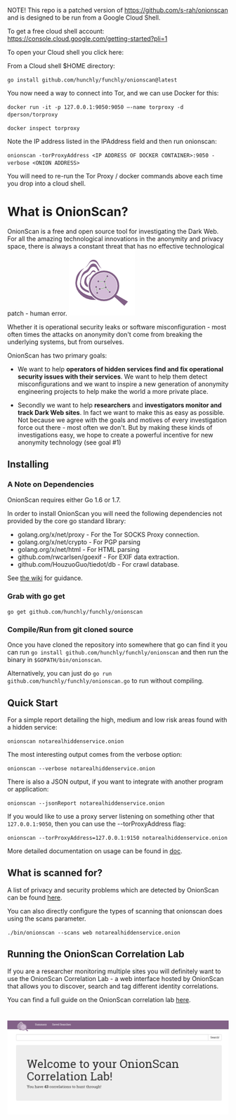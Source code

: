 NOTE! This repo is a patched version of https://github.com/s-rah/onionscan and is designed to be run from a Google Cloud Shell.

To get a free cloud shell account: https://console.cloud.google.com/getting-started?pli=1

To open your Cloud shell you click here:



From a Cloud shell $HOME directory:

`go install github.com/hunchly/funchly/onionscan@latest`

You now need a way to connect into Tor, and we can use Docker for this:

`docker run -it -p 127.0.0.1:9050:9050 –-name torproxy -d dperson/torproxy`

`docker inspect torproxy`

Note the IP address listed in the IPAddress field and then run onionscan:

`onionscan -torProxyAddress <IP ADDRESS OF DOCKER CONTAINER>:9050 -verbose <ONION ADDRESS>`

You will need to re-run the Tor Proxy / docker commands above each time you drop into a cloud shell.

# What is OnionScan?

OnionScan is a free and open source tool for investigating the Dark Web. For all
the amazing technological innovations in the anonymity and privacy space, there 
is always a constant threat that has no effective technological patch - human
error. <img src="templates/images/logo.png" title="OnionScan"/>

Whether it is operational security leaks or software misconfiguration - most
often times the attacks on anonymity don't come from breaking the underlying
systems, but from ourselves.

OnionScan has two primary goals:

* We want to help **operators of hidden services find and fix operational security 
 issues with their services**. We want to help them detect misconfigurations and we
 want to inspire a new generation of anonymity engineering projects to help make
 the world a more private place.
  
* Secondly we want to help **researchers** and **investigators monitor and track  Dark Web sites**.
 In fact we want to make this as easy as possible. Not because we agree with the 
 goals and motives of every investigation force out there - most often we don't.
 But by making these kinds of investigations easy, we hope to create a powerful
 incentive for new anonymity technology (see goal #1)

## Installing

### A Note on Dependencies

OnionScan requires either Go 1.6 or 1.7.

In order to install OnionScan you will need the following dependencies not 
provided by the core go standard library:

* golang.org/x/net/proxy - For the Tor SOCKS Proxy connection.
* golang.org/x/net/crypto - For PGP parsing
* golang.org/x/net/html - For HTML parsing
* github.com/rwcarlsen/goexif - For EXIF data extraction.
* github.com/HouzuoGuo/tiedot/db - For crawl database.

See <a href="https://github.com/hunchly/funchly/onionscan/wiki">the wiki</a> for guidance.

### Grab with go get

`go get github.com/hunchly/funchly/onionscan`

### Compile/Run from git cloned source

Once you have cloned the repository into somewhere that go can find it you can
run `go install github.com/hunchly/funchly/onionscan` and then run the binary in `$GOPATH/bin/onionscan`.

Alternatively, you can just do `go run github.com/hunchly/funchly/onionscan.go` to run without compiling.

## Quick Start

For a simple report detailing the high, medium and low risk areas found with a
hidden service:

`onionscan notarealhiddenservice.onion`

The most interesting output comes from the verbose option:

`onionscan --verbose notarealhiddenservice.onion`

There is also a JSON output, if you want to integrate with another program or 
application:

`onionscan --jsonReport notarealhiddenservice.onion`

If you would like to use a proxy server listening on something other that 
`127.0.0.1:9050`, then you can use the --torProxyAddress flag:

`onionscan --torProxyAddress=127.0.0.1:9150 notarealhiddenservice.onion`

More detailed documentation on usage can be found in [doc](doc/README.md).

## What is scanned for?

A list of privacy and security problems which are detected by OnionScan can be
found [here](doc/what-is-scanned-for.md).

You can also directly configure the types of scanning that onionscan does using
the scans parameter.

`./bin/onionscan --scans web notarealhiddenservice.onion`

## Running the OnionScan Correlation Lab

If you are a researcher monitoring multiple sites you will definitely want to use
the OnionScan Correlation Lab - a web interface hosted by OnionScan that allows
you to discover, search and tag different identity correlations.

You can find a full guide on the OnionScan correlation lab [here](doc/correlation-lab.md).

# <img src="./doc/images/correlation-lab-main.png" title="The main OnionScan Correlation Lab Screen"/>


